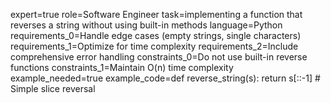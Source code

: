 expert=true
role=Software Engineer
task=implementing a function that reverses a string without using built-in methods
language=Python
requirements_0=Handle edge cases (empty strings, single characters)
requirements_1=Optimize for time complexity
requirements_2=Include comprehensive error handling
constraints_0=Do not use built-in reverse functions
constraints_1=Maintain O(n) time complexity
example_needed=true
example_code=def reverse_string(s): return s[::-1]  # Simple slice reversal